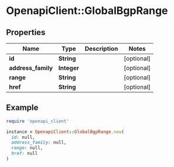 # OpenapiClient::GlobalBgpRange

## Properties

| Name | Type | Description | Notes |
| ---- | ---- | ----------- | ----- |
| **id** | **String** |  | [optional] |
| **address_family** | **Integer** |  | [optional] |
| **range** | **String** |  | [optional] |
| **href** | **String** |  | [optional] |

## Example

```ruby
require 'openapi_client'

instance = OpenapiClient::GlobalBgpRange.new(
  id: null,
  address_family: null,
  range: null,
  href: null
)
```


